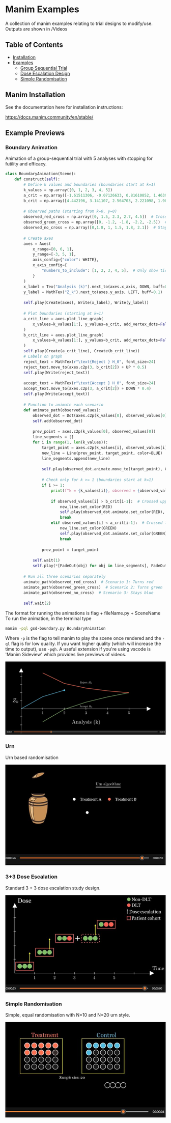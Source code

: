 # Manim Examples

A collection of manim examples relating to trial designs to modify/use. Outputs are shown in /Videos

## Table of Contents

* [Installation](#Manim-Installation)
* [Examples](#Example-Previews)
    * [Group Sequential Trial](#Boundary-Animation)
    * [Dose Escalation Design](#3+3-Dose-Escalation)
    * [Simple Randomisation](#simple-randomisation)
## Manim Installation

See the documentation here for installation instructions:

https://docs.manim.community/en/stable/


## Example Previews

### Boundary Animation

Animation of a group-sequential trial with 5 analyses with stopping for futility and efficacy.

```python
class BoundaryAnimation(Scene):
    def construct(self):
        # Define k values and boundaries (boundaries start at k=1)
        k_values = np.array([0, 1, 2, 3, 4, 5])
        a_crit = np.array([-1.61511306, -0.07126633, 0.81610852, 1.46393433, 1.986610])  # No k=0 boundary
        b_crit = np.array([4.442196, 3.141107, 2.564703, 2.221098, 1.986610])  # No k=0 boundary

        # Observed paths (starting from k=0, y=0)
        observed_red_cross = np.array([0, 1.5, 2.3, 2.7, 4.5])  # Crosses upper boundary
        observed_green_cross = np.array([0, -1.2, -1.8, -2.2, -2.5])  # Crosses lower boundary
        observed_no_cross = np.array([0,1.8, 1, 1.5, 1.8, 2.1])  # Stays within bounds

        # Create axes
        axes = Axes(
            x_range=[0, 6, 1],
            y_range=[-3, 5, 1],
            axis_config={"color": WHITE},
            x_axis_config={
                "numbers_to_include": [1, 2, 3, 4, 5],  # Only show ticks for x values from 1 to 5
            }
        )
        x_label = Tex("Analysis (k)").next_to(axes.x_axis, DOWN, buff=0.5)
        y_label = MathTex("Z_k").next_to(axes.y_axis, LEFT, buff=0.1)
        
        self.play(Create(axes), Write(x_label), Write(y_label))

        # Plot boundaries (starting at k=1)
        a_crit_line = axes.plot_line_graph(
            x_values=k_values[1:], y_values=a_crit, add_vertex_dots=False, line_color=GREEN, stroke_width=4
        )
        b_crit_line = axes.plot_line_graph(
            x_values=k_values[1:], y_values=b_crit, add_vertex_dots=False, line_color=RED, stroke_width=4
        )
        self.play(Create(a_crit_line), Create(b_crit_line))
        # Labels on graph
        reject_text = MathTex(r"\text{Reject } H_0", font_size=24)
        reject_text.move_to(axes.c2p(3, b_crit[2]) + UP * 0.5)
        self.play(Write(reject_text))

        accept_text = MathTex(r"\text{Accept } H_0", font_size=24)
        accept_text.move_to(axes.c2p(3, a_crit[2]) + DOWN * 0.4)
        self.play(Write(accept_text))

        # Function to animate each scenario
        def animate_path(observed_values):
            observed_dot = Dot(axes.c2p(k_values[0], observed_values[0]), color=BLUE)
            self.add(observed_dot)

            prev_point = axes.c2p(k_values[0], observed_values[0])
            line_segments = []
            for i in range(1, len(k_values)):
                target_point = axes.c2p(k_values[i], observed_values[i])
                new_line = Line(prev_point, target_point, color=BLUE)
                line_segments.append(new_line)

                self.play(observed_dot.animate.move_to(target_point), Create(new_line), run_time=1)

                # Check only for k >= 1 (boundaries start at k=1)
                if i >= 1:
                    print(f"k = {k_values[i]}, observed = {observed_values[i]}, a_crit = {a_crit[i-1]}, b_crit = {b_crit[i-1]}")

                    if observed_values[i] > b_crit[i-1]:  # Crossed upper boundary
                        new_line.set_color(RED)
                        self.play(observed_dot.animate.set_color(RED), new_line.animate.set_color(RED), run_time=0.5)
                        break
                    elif observed_values[i] < a_crit[i-1]:  # Crossed lower boundary
                        new_line.set_color(GREEN)
                        self.play(observed_dot.animate.set_color(GREEN), new_line.animate.set_color(GREEN), run_time=0.5)
                        break

                prev_point = target_point

            self.wait(1)
            self.play(*[FadeOut(obj) for obj in line_segments], FadeOut(observed_dot))

        # Run all three scenarios separately
        animate_path(observed_red_cross)  # Scenario 1: Turns red
        animate_path(observed_green_cross)  # Scenario 2: Turns green
        animate_path(observed_no_cross)  # Scenario 3: Stays blue

        self.wait(2)
```

The format for running the animations is flag + fileName.py + SceneName
To run the animation, in the terminal type

```bash
manim -pql gsd-boundary.py BoundaryAnimation
```

Where `-p` is the flag to tell manim to play the scene once rendered and the `-ql` flag is for low quality. If you want higher quality (which will increase the time to output), use `-pqh`. A useful extension if you're using vscode is 'Manim Sideview' which provides live previews of videos.

[![Watch the video](Images/Boundary_example.JPG)](https://cgvoller.github.io/videos/BoundaryAnimation.mp4)


### Urn

Urn based randomisation

[![Watch the video](Images/Urn.JPG)](https://cgvoller.github.io/videos/DrawUrn.mp4)

### 3+3 Dose Escalation

Standard 3 + 3 dose escalation study design.

[![Watch the video](Images/threeplusthreedoseesc.JPG)](https://cgvoller.github.io/videos/ThreePlusThree.mp4)

### Simple Randomisation

Simple, equal randomisation with N=10 and N=20 urn style.

[![Watch the video](Images/simple_randomisation.JPG)](https://cgvoller.github.io/videos/SimpleRandomisation.mp4)
